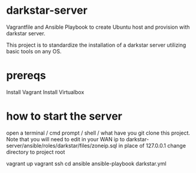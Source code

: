 # darkstar-server
Vagrantfile and Ansible Playbook to create Ubuntu host and provision with darkstar server. 

This project is to standardize the installation of a darkstar server utilizing basic tools on any OS. 

# prereqs
Install Vagrant
Install Virtualbox

# how to start the server 
open a terminal / cmd prompt / shell / what have you
git clone this project.
Note that you will need to edit in your WAN ip to darkstar-server/ansible/roles/darkstar/files/zoneip.sql in place of 127.0.0.1
change directory to project root

vagrant up
vagrant ssh
cd ansible
ansible-playbook darkstar.yml
